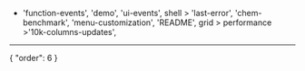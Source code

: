 * 'function-events', 'demo', 'ui-events', shell > 'last-error', 'chem-benchmark',
'menu-customization',
'README', grid > performance >'10k-columns-updates',
---
{
  "order": 6
}
